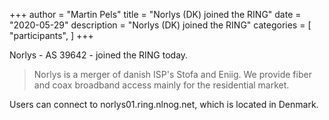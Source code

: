 +++
author = "Martin Pels"
title = "Norlys (DK) joined the RING"
date = "2020-05-29"
description = "Norlys (DK) joined the RING"
categories = [
    "participants",
]
+++

Norlys - AS 39642 - joined the RING today.

> Norlys is a merger of danish ISP's Stofa and Eniig. We provide fiber and coax broadband access mainly for the residential market.

Users can connect to norlys01.ring.nlnog.net, which is located in Denmark.

